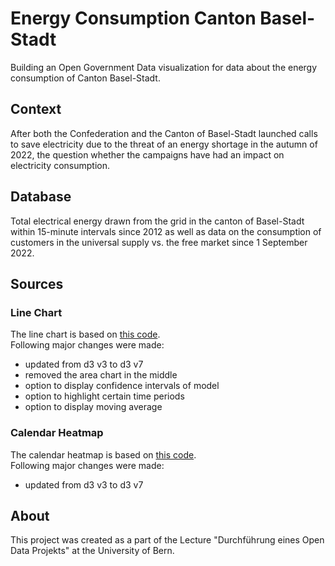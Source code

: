 # Energy Consumption Canton Basel-Stadt

Building an Open Government Data visualization for data about the energy
consumption of Canton Basel-Stadt.

## Context
After both the Confederation and the Canton of Basel-Stadt launched calls to
save electricity due to the threat of an energy shortage in the autumn of 2022,
the question whether the campaigns have had an impact on electricity consumption.

## Database
Total electrical energy drawn from the grid in the canton of Basel-Stadt within
15-minute intervals since 2012 as well as data on the consumption of customers
in the universal supply vs. the free market since 1 September 2022.

## Sources

### Line Chart

The line chart is based on [this code](https://github.com/arnauddri/d3-stock).  
Following major changes were made:  
- updated from d3 v3 to d3 v7
- removed the area chart in the middle
- option to display confidence intervals of model
- option to highlight certain time periods
- option to display moving average

### Calendar Heatmap

The calendar heatmap is based on [this code](https://gist.github.com/alansmithy/6fd2625d3ba2b6c9ad48).  
Following major changes were made:  
- updated from d3 v3 to d3 v7

## About
This project was created as a part of the Lecture "Durchführung eines Open Data Projekts"
at the University of Bern.